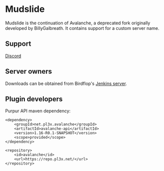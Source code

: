 Mudslide
=========

Mudslide is the continuation of Avalanche, a deprecated fork originally developed by BillyGalbreath. It contains support for a custom server name.

## Support
[Discord](https://discord.gg/zsz3PzT)

## Server owners

Downloads can be obtained from Birdflop's [Jenkins server](https://ci.birdflop.net/job/mudslide/).

## Plugin developers

Purpur API maven dependency:
```
<dependency>
    <groupId>net.pl3x.avalanche</groupId>
    <artifactId>avalanche-api</artifactId>
    <version>1.16-R0.1-SNAPSHOT</version>
    <scope>provided</scope>
</dependency>
```
```
<repository>
    <id>avalanche</id>
    <url>https://repo.pl3x.net/</url>
</repository>
```
